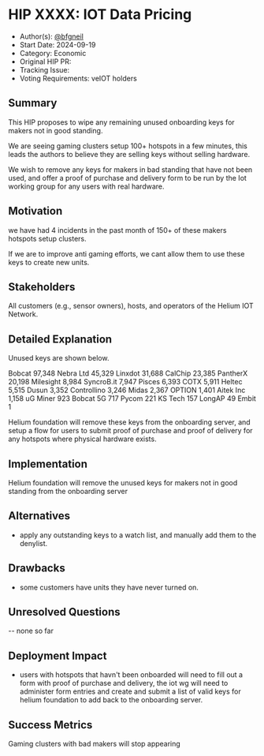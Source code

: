 # HIP XXXX: IOT Data Pricing

- Author(s): [@bfgneil](https://github.com/bfgneil)
- Start Date: 2024-09-19
- Category: Economic
- Original HIP PR:
- Tracking Issue:
- Voting Requirements: veIOT holders

## Summary

This HIP proposes to wipe any remaining unused onboarding keys for makers not in good standing.

We are seeing gaming clusters setup 100+ hotspots in a few minutes, this leads the authors to believe they are selling keys without selling hardware.

We wish to remove any keys for makers in bad standing that have not been used, and offer a proof of purchase and delivery form to be run by the Iot working group for any users with real hardware.

## Motivation

we have had 4 incidents in the past month of 150+ of these makers hotspots setup clusters.

If we are to improve anti gaming efforts, we cant allow them to use these keys to create new units.

## Stakeholders

All customers (e.g., sensor owners), hosts, and operators of the Helium IOT Network.

## Detailed Explanation

Unused keys are shown below.

Bobcat 97,348
Nebra Ltd 45,329
Linxdot 31,688
CalChip 23,385
PantherX 20,198
Milesight 8,984
SyncroB.it 7,947
Pisces 6,393
COTX 5,911
Heltec 5,515
Dusun 3,352
Controllino 3,246
Midas 2,367
OPTION 1,401
Aitek Inc 1,158
uG Miner 923
Bobcat 5G 717
Pycom 221
KS Tech 157
LongAP 49
Embit 1

Helium foundation will remove these keys from the onboarding server, and setup a flow for users to submit proof of purchase and proof of delivery for any hotspots where physical hardware exists.

## Implementation

Helium foundation will remove the unused keys for makers not in good standing from the onboarding server

## Alternatives

- apply any outstanding keys to a watch list, and manually add them to the denylist.

## Drawbacks

- some customers have units they have never turned on.

## Unresolved Questions

-- none so far

## Deployment Impact

- users with hotspots that havn't been onboarded will need to fill out a form with proof of purchase and delivery, the iot wg will need to administer form entries and create and submit a list of valid keys for helium foundation to add back to the onboarding server.

## Success Metrics

Gaming clusters with bad makers will stop appearing
